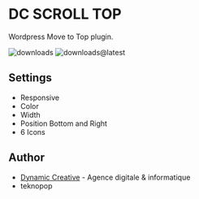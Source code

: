 # DC SCROLL TOP
Wordpress Move to Top plugin.

![downloads](https://img.shields.io/github/downloads/dynamiccreative/dc-scroll-top/total) ![downloads@latest](https://img.shields.io/github/downloads/dynamiccreative/dc-scroll-top/latest/total)

## Settings
* Responsive
* Color
* Width 
* Position Bottom and Right
* 6 Icons

## Author
* [Dynamic Creative](https://dynamic-creative.com) - Agence digitale & informatique
* teknopop
